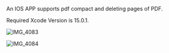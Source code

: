 An IOS APP supports pdf compact and deleting pages of PDF.

Required Xcode Version is 15.0.1.

![IMG_4083](https://github.com/thweetkomputer/pdfeditor/assets/47818277/c37e6d9c-2e31-4100-a65f-398cc6dd9067)

![IMG_4084](https://github.com/thweetkomputer/pdfeditor/assets/47818277/8ebf26a1-f928-44e1-bbf7-86fea7eb49a1)

